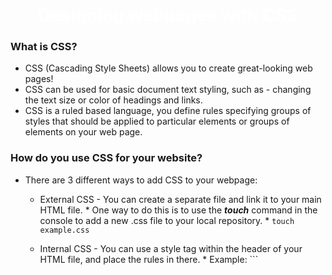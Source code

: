# Designing webpages with CSS

### What is CSS?
* CSS (Cascading Style Sheets) allows you to create great-looking web pages! 
* CSS can be used for basic document text styling, such as - changing the text size or color of headings and links.
* CSS is a ruled based language, you define rules specifying groups of styles that should be applied to particular elements or groups of elements on your web page.

### How do you use CSS for your website?
* There are 3 different ways to add CSS to your webpage:
  * External CSS - You can create a separate file and link it to your main HTML file.
        * One way to do this is to use the ***touch*** command in the console to add a new .css file to your local repository.
              * ``` touch example.css ```
  * Internal CSS - You can use a style tag within the header of your HTML file, and place the rules in there.
        * Example:
          ``` <style>
                     h1 {
                        text-align: center;
                        color: white;
                    }
                    
                     h3 {
                        text-align: right;
                        color:white;
                    }
             </style> ```
  * Inline CSS - You can place your CSS rules within the same line as your body contents.
        * Example:
         ``` <h3 style="padding-right: 500px;">Pros of Desktop Gaming</h3>
         
             <p style="color:red;">This is a paragraph.</p> ```
